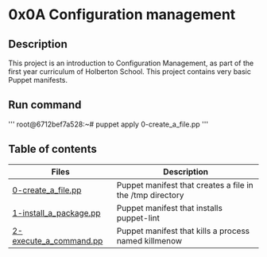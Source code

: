 # 0x0A Configuration management

## Description
This project is an introduction to Configuration Management, as part of the first year curriculum of Holberton School.
This project contains very basic Puppet manifests.

## Run command
''' root@6712bef7a528:~# puppet apply 0-create_a_file.pp '''

## Table of contents
Files | Description
----- | -----------
[0-create_a_file.pp](./0-create_a_file.pp) | Puppet manifest that creates a file in the /tmp directory
[1-install_a_package.pp](./1-install_a_package.pp) | Puppet manifest that installs puppet-lint
[2-execute_a_command.pp](./2-execute_a_command.pp) | Puppet manifest that kills a process named killmenow
